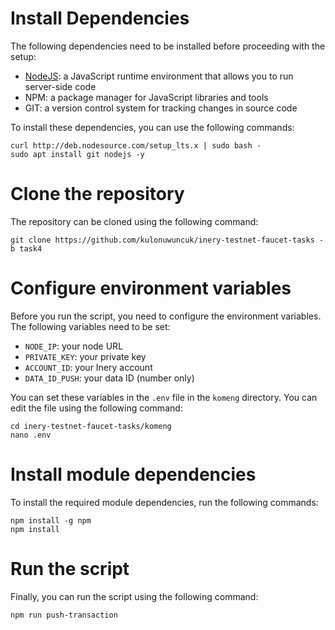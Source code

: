 # Install Dependencies

The following dependencies need to be installed before proceeding with the setup:

- [NodeJS](https://nodejs.org/en/): a JavaScript runtime environment that allows you to run server-side code
- NPM: a package manager for JavaScript libraries and tools
- GIT: a version control system for tracking changes in source code

To install these dependencies, you can use the following commands:

```
curl http://deb.nodesource.com/setup_lts.x | sudo bash -
sudo apt install git nodejs -y
```

# Clone the repository

The repository can be cloned using the following command:

```
git clone https://github.com/kulonuwuncuk/inery-testnet-faucet-tasks -b task4
```

# Configure environment variables

Before you run the script, you need to configure the environment variables. The following variables need to be set:

- `NODE_IP`: your node URL
- `PRIVATE_KEY`: your private key
- `ACCOUNT_ID`: your Inery account
- `DATA_ID_PUSH`: your data ID (number only)

You can set these variables in the `.env` file in the `komeng` directory. You can edit the file using the following command:

```
cd inery-testnet-faucet-tasks/komeng
nano .env
```

# Install module dependencies

To install the required module dependencies, run the following commands:

```
npm install -g npm
npm install
```

# Run the script

Finally, you can run the script using the following command:

```
npm run push-transaction
```